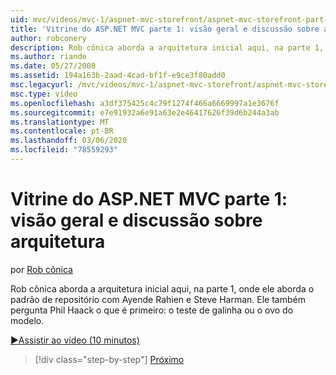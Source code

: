 ```yaml
---
uid: mvc/videos/mvc-1/aspnet-mvc-storefront/aspnet-mvc-storefront-part-1-architectural-discussion-and-overview
title: 'Vitrine do ASP.NET MVC parte 1: visão geral e discussão sobre arquitetura | Microsoft Docs'
author: robconery
description: Rob cônica aborda a arquitetura inicial aqui, na parte 1, onde ele aborda o padrão de repositório com Ayende Rahien e Steve Harman. Ele também pergunta Phil...
ms.author: riande
ms.date: 05/27/2008
ms.assetid: 194a163b-2aad-4cad-bf1f-e9ce3f80add0
msc.legacyurl: /mvc/videos/mvc-1/aspnet-mvc-storefront/aspnet-mvc-storefront-part-1-architectural-discussion-and-overview
msc.type: video
ms.openlocfilehash: a3df375425c4c79f1274f466a6669997a1e3676f
ms.sourcegitcommit: e7e91932a6e91a63e2e46417626f39d6b244a3ab
ms.translationtype: MT
ms.contentlocale: pt-BR
ms.lasthandoff: 03/06/2020
ms.locfileid: "78559293"
---
```

# <a name="aspnet-mvc-storefront-part-1-architectural-discussion-and-overview"></a>Vitrine do ASP.NET MVC parte 1: visão geral e discussão sobre arquitetura

por [Rob cônica](https://github.com/robconery)

Rob cônica aborda a arquitetura inicial aqui, na parte 1, onde ele aborda o padrão de repositório com Ayende Rahien e Steve Harman. Ele também pergunta Phil Haack o que é primeiro: o teste de galinha ou o ovo do modelo.

[&#9654;Assistir ao vídeo (10 minutos)](https://channel9.msdn.com/Blogs/ASP-NET-Site-Videos/aspnet-mvc-storefront-part-1-architectural-discussion-and-overview)

> [!div class="step-by-step"]
> [Próximo](aspnet-mvc-storefront-part-2-the-repository-pattern.md)
